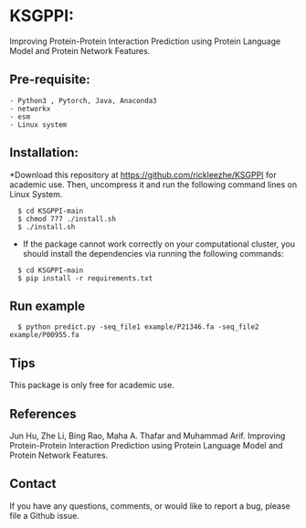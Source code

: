 # KSGPPI: 
Improving Protein-Protein Interaction Prediction using Protein Language Model and Protein Network Features.

## Pre-requisite:
    - Python3 , Pytorch, Java, Anaconda3
    - networkx
    - esm
    - Linux system 

## Installation:

*Download this repository at  https://github.com/rickleezhe/KSGPPI for academic use. Then, uncompress it and run the following command lines on Linux System.

~~~
  $ cd KSGPPI-main
  $ chmod 777 ./install.sh
  $ ./install.sh
~~~

* If the package cannot work correctly on your computational cluster, you should install the dependencies via running the following commands:

~~~
  $ cd KSGPPI-main
  $ pip install -r requirements.txt
~~~

## Run example
~~~
  $ python predict.py -seq_file1 example/P21346.fa -seq_file2 example/P00955.fa
~~~

## Tips
This package is only free for academic use.

## References
Jun Hu, Zhe Li, Bing Rao, Maha A. Thafar and Muhammad Arif. Improving Protein-Protein Interaction Prediction using Protein Language Model and Protein Network Features.

## Contact
If you have any questions, comments, or would like to report a bug, please file a Github issue.
